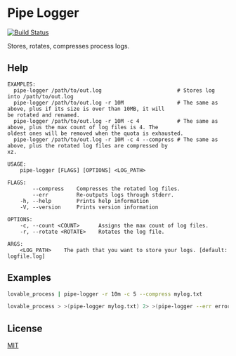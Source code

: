 Pipe Logger
====================

[![Build Status](https://travis-ci.org/magiclen/pipe-logger.svg?branch=master)](https://travis-ci.org/magiclen/pipe-logger)

Stores, rotates, compresses process logs.

## Help

```
EXAMPLES:
  pipe-logger /path/to/out.log                        # Stores log into /path/to/out.log
  pipe-logger /path/to/out.log -r 10M                 # The same as above, plus if its size is over than 10MB, it will
be rotated and renamed.
  pipe-logger /path/to/out.log -r 10M -c 4            # The same as above, plus the max count of log files is 4. The
oldest ones will be removed when the quota is exhausted.
  pipe-logger /path/to/out.log -r 10M -c 4 --compress # The same as above, plus the rotated log files are compressed by
xz.

USAGE:
    pipe-logger [FLAGS] [OPTIONS] <LOG_PATH>

FLAGS:
        --compress    Compresses the rotated log files.
        --err         Re-outputs logs through stderr.
    -h, --help        Prints help information
    -V, --version     Prints version information

OPTIONS:
    -c, --count <COUNT>      Assigns the max count of log files.
    -r, --rotate <ROTATE>    Rotates the log file.

ARGS:
    <LOG_PATH>    The path that you want to store your logs. [default: logfile.log]
```

## Examples

```bash
lovable_process | pipe-logger -r 10m -c 5 --compress mylog.txt
```

```bash
lovable_process > >(pipe-logger mylog.txt) 2> >(pipe-logger --err error-mylog.txt)
```

## License

[MIT](LICENSE)